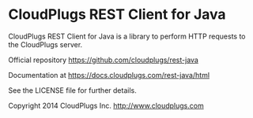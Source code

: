 CloudPlugs REST Client for Java
===============================

CloudPlugs REST Client for Java is a library to perform HTTP requests to the CloudPlugs server.

Official repository https://github.com/cloudplugs/rest-java

Documentation at https://docs.cloudplugs.com/rest-java/html

See the LICENSE file for further details.

Copyright 2014 CloudPlugs Inc.  http://www.cloudplugs.com
